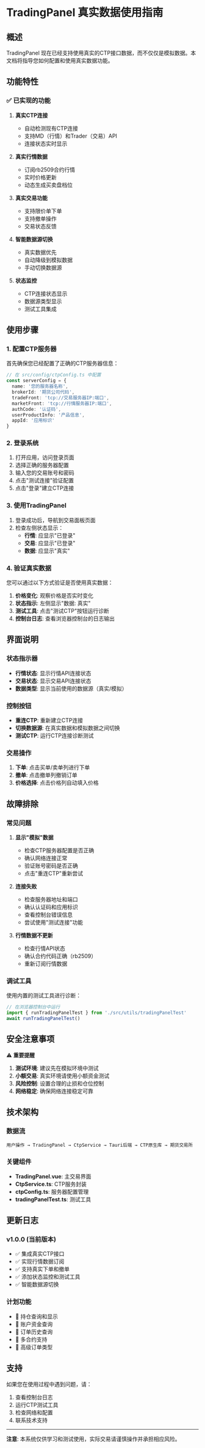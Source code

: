 # TradingPanel 真实数据使用指南

## 概述

TradingPanel 现在已经支持使用真实的CTP接口数据，而不仅仅是模拟数据。本文档将指导您如何配置和使用真实数据功能。

## 功能特性

### ✅ 已实现的功能

1. **真实CTP连接**
   - 自动检测现有CTP连接
   - 支持MD（行情）和Trader（交易）API
   - 连接状态实时显示

2. **真实行情数据**
   - 订阅rb2509合约行情
   - 实时价格更新
   - 动态生成买卖盘档位

3. **真实交易功能**
   - 支持限价单下单
   - 支持撤单操作
   - 交易状态反馈

4. **智能数据源切换**
   - 真实数据优先
   - 自动降级到模拟数据
   - 手动切换数据源

5. **状态监控**
   - CTP连接状态显示
   - 数据源类型显示
   - 测试工具集成

## 使用步骤

### 1. 配置CTP服务器

首先确保您已经配置了正确的CTP服务器信息：

```typescript
// 在 src/config/ctpConfig.ts 中配置
const serverConfig = {
  name: '您的服务器名称',
  brokerId: '期货公司代码',
  tradeFront: 'tcp://交易服务器IP:端口',
  marketFront: 'tcp://行情服务器IP:端口',
  authCode: '认证码',
  userProductInfo: '产品信息',
  appId: '应用标识'
}
```

### 2. 登录系统

1. 打开应用，访问登录页面
2. 选择正确的服务器配置
3. 输入您的交易账号和密码
4. 点击"测试连接"验证配置
5. 点击"登录"建立CTP连接

### 3. 使用TradingPanel

1. 登录成功后，导航到交易面板页面
2. 检查左侧状态显示：
   - **行情**: 应显示"已登录"
   - **交易**: 应显示"已登录"  
   - **数据**: 应显示"真实"

### 4. 验证真实数据

您可以通过以下方式验证是否使用真实数据：

1. **价格变化**: 观察价格是否实时变化
2. **状态指示**: 左侧显示"数据: 真实"
3. **测试工具**: 点击"测试CTP"按钮运行诊断
4. **控制台日志**: 查看浏览器控制台的日志输出

## 界面说明

### 状态指示器

- **行情状态**: 显示行情API连接状态
- **交易状态**: 显示交易API连接状态
- **数据类型**: 显示当前使用的数据源（真实/模拟）

### 控制按钮

- **重连CTP**: 重新建立CTP连接
- **切换数据源**: 在真实数据和模拟数据之间切换
- **测试CTP**: 运行CTP连接诊断测试

### 交易操作

1. **下单**: 点击买单/卖单列进行下单
2. **撤单**: 点击撤单列撤销订单
3. **价格选择**: 点击价格列自动填入价格

## 故障排除

### 常见问题

1. **显示"模拟"数据**
   - 检查CTP服务器配置是否正确
   - 确认网络连接正常
   - 验证账号密码是否正确
   - 点击"重连CTP"重新尝试

2. **连接失败**
   - 检查服务器地址和端口
   - 确认认证码和应用标识
   - 查看控制台错误信息
   - 尝试使用"测试连接"功能

3. **行情数据不更新**
   - 检查行情API状态
   - 确认合约代码正确（rb2509）
   - 重新订阅行情数据

### 调试工具

使用内置的测试工具进行诊断：

```javascript
// 在浏览器控制台中运行
import { runTradingPanelTest } from './src/utils/tradingPanelTest'
await runTradingPanelTest()
```

## 安全注意事项

⚠️ **重要提醒**

1. **测试环境**: 建议先在模拟环境中测试
2. **小额交易**: 真实环境请使用小额资金测试
3. **风险控制**: 设置合理的止损和仓位控制
4. **网络稳定**: 确保网络连接稳定可靠

## 技术架构

### 数据流

```
用户操作 → TradingPanel → CtpService → Tauri后端 → CTP原生库 → 期货交易所
```

### 关键组件

- **TradingPanel.vue**: 主交易界面
- **CtpService.ts**: CTP服务封装
- **ctpConfig.ts**: 服务器配置管理
- **tradingPanelTest.ts**: 测试工具

## 更新日志

### v1.0.0 (当前版本)

- ✅ 集成真实CTP接口
- ✅ 实现行情数据订阅
- ✅ 支持真实下单和撤单
- ✅ 添加状态监控和测试工具
- ✅ 智能数据源切换

### 计划功能

- 🔄 持仓查询和显示
- 🔄 账户资金查询
- 🔄 订单历史查询
- 🔄 多合约支持
- 🔄 高级订单类型

## 支持

如果您在使用过程中遇到问题，请：

1. 查看控制台日志
2. 运行CTP测试工具
3. 检查网络和配置
4. 联系技术支持

---

**注意**: 本系统仅供学习和测试使用，实际交易请谨慎操作并承担相应风险。
